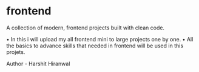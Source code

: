 # frontend
A collection of modern,  frontend projects built with clean code.
<br>
<p>
  • In this i will upload my all frontend mini to large projects one by one.
  • All the basics to advance skills that needed in frontend will be used in this projets.
</p>
Author - Harshit Hiranwal
